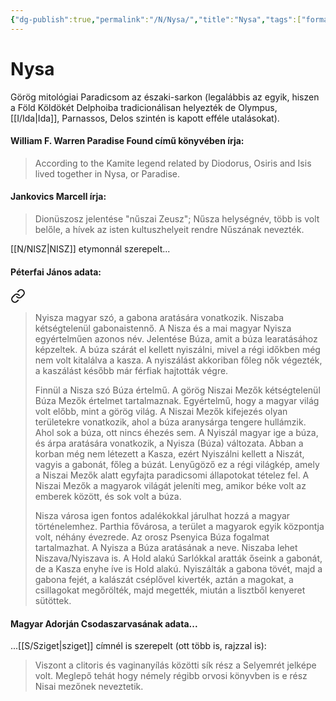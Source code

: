 ```yaml
---
{"dg-publish":true,"permalink":"/N/Nysa/","title":"Nysa","tags":["formatted🟢","containstransclusions"],"created":"2023-10-04T04:05","updated":"2023-10-04T04:07"}
---
```



# Nysa



Görög mitológiai Paradicsom az északi-sarkon (legalábbis az egyik, hiszen a Föld Köldökét Delphoiba tradicionálisan helyezték de Olympus, [[I/Ida\|Ida]], Parnassos, Delos szintén is kapott efféle utalásokat).  

#### William F. Warren Paradise Found című könyvében írja:

> According to the Kamite legend related by Diodorus, Osiris and Isis lived together in Nysa, or Paradise.  

#### Jankovics Marcell írja:

> Dionüszosz jelentése "nűszai Zeusz"; Nűsza helységnév, több is volt belőle, a hívek az isten kultuszhelyeit rendre Nűszának nevezték.  

[[N/NISZ\|NISZ]] etymonnál szerepelt...

#### Péterfai János adata:


<div class="transclusion internal-embed is-loaded"><a class="markdown-embed-link" href="/n/nisz/#9oyevy" aria-label="Open link"><svg xmlns="http://www.w3.org/2000/svg" width="24" height="24" viewBox="0 0 24 24" fill="none" stroke="currentColor" stroke-width="2" stroke-linecap="round" stroke-linejoin="round" class="svg-icon lucide-link"><path d="M10 13a5 5 0 0 0 7.54.54l3-3a5 5 0 0 0-7.07-7.07l-1.72 1.71"></path><path d="M14 11a5 5 0 0 0-7.54-.54l-3 3a5 5 0 0 0 7.07 7.07l1.71-1.71"></path></svg></a><div class="markdown-embed">



> Nyisza magyar szó, a gabona aratására vonatkozik. Niszaba kétségtelenül gabonaistennő. A Nisza és a mai magyar Nyisza egyértelműen azonos név. Jelentése Búza, amit a búza learatásához képzeltek. A búza szárát el kellett nyiszálni, mivel a régi időkben még nem volt kitalálva a kasza. A nyiszálást akkoriban főleg nők végezték, a kaszálást később már férfiak hajtották végre.  
>
> Finnül a Nisza szó Búza értelmű. A görög Niszai Mezők kétségtelenül Búza Mezők értelmet tartalmaznak. Egyértelmű, hogy a magyar világ volt előbb, mint a görög világ. A Niszai Mezők kifejezés olyan területekre vonatkozik, ahol a búza aranysárga tengere hullámzik. Ahol sok a búza, ott nincs éhezés sem. A Nyiszál magyar ige a búza, és árpa aratására vonatkozik, a Nyisza (Búza) változata. Abban a korban még nem létezett a Kasza, ezért Nyiszálni kellett a Niszát, vagyis a gabonát, főleg a búzát. Lenyűgöző ez a régi világkép, amely a Niszai Mezők alatt egyfajta paradicsomi állapotokat tételez fel. A Niszai Mezők a magyarok világát jeleníti meg, amikor béke volt az emberek között, és sok volt a búza.
>
> Nisza városa igen fontos adalékokkal járulhat hozzá a magyar történelemhez. Parthia fővárosa, a terület a magyarok egyik központja volt, néhány évezrede. Az orosz Psenyica Búza fogalmat tartalmazhat. A Nyisza a Búza aratásának a neve. Niszaba lehet Niszava/Nyiszava is. A Hold alakú Sarlókkal aratták őseink a gabonát, de a Kasza enyhe íve is Hold alakú. Nyiszálták a gabona tövét, majd a gabona fejét, a kalászát cséplővel kiverték, aztán a magokat, a csillagokat megőrölték, majd megették, miután a lisztből kenyeret sütöttek.  


</div></div>


#### Magyar Adorján Csodaszarvasának adata...

...[[S/Sziget\|sziget]] címnél is szerepelt (ott több is, rajzzal is):
> Viszont a clitoris és vaginanyílás közötti sík rész a Selyemrét jelképe volt. Meglepő tehát hogy némely régibb orvosi könyvben is e rész Nisai mezőnek neveztetik.  